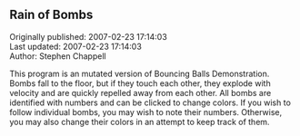 ## Rain of Bombs  
Originally published: 2007-02-23 17:14:03  
Last updated: 2007-02-23 17:14:03  
Author: Stephen Chappell  
  
This program is an mutated version of Bouncing Balls
Demonstration. Bombs fall to the floor, but if they
touch each other, they explode with velocity and are
quickly repelled away from each other. All bombs are
identified with numbers and can be clicked to change
colors. If you wish to follow individual bombs, you
may wish to note their numbers. Otherwise, you may
also change their colors in an attempt to keep track
of them.